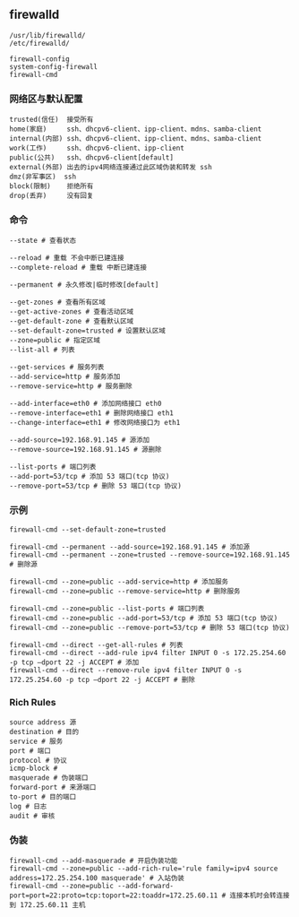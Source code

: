 ## firewalld
	/usr/lib/firewalld/
	/etc/firewalld/

	firewall-config
	system-config-firewall
	firewall-cmd

### 网络区与默认配置
	trusted(信任)  接受所有
	home(家庭)     ssh、dhcpv6-client、ipp-client、mdns、samba-client
	internal(内部) ssh、dhcpv6-client、ipp-client、mdns、samba-client
	work(工作)     ssh、dhcpv6-client、ipp-client 
	public(公共)   ssh、dhcpv6-client[default] 
	external(外部) 出去的ipv4网络连接通过此区域伪装和转发 ssh 
	dmz(非军事区)  ssh
	block(限制)    拒绝所有 
	drop(丢弃)     没有回复

### 命令
	--state # 查看状态

	--reload # 重载 不会中断已建连接
	--complete-reload # 重载 中断已建连接

	--permanent # 永久修改|临时修改[default] 

	--get-zones # 查看所有区域
	--get-active-zones # 查看活动区域
	--get-default-zone # 查看默认区域
	--set-default-zone=trusted # 设置默认区域
	--zone=public # 指定区域
	--list-all # 列表

	--get-services # 服务列表
	--add-service=http # 服务添加
	--remove-service=http # 服务删除

	--add-interface=eth0 # 添加网络接口 eth0
	--remove-interface=eth1 # 删除网络接口 eth1
	--change-interface=eth1 # 修改网络接口为 eth1

	--add-source=192.168.91.145 # 源添加
	--remove-source=192.168.91.145 # 源删除

	--list-ports # 端口列表
	--add-port=53/tcp # 添加 53 端口(tcp 协议)
	--remove-port=53/tcp # 删除 53 端口(tcp 协议)

### 示例
	firewall-cmd --set-default-zone=trusted

	firewall-cmd --permanent --add-source=192.168.91.145 # 添加源
	firewall-cmd --permanent --zone=trusted --remove-source=192.168.91.145 # 删除源

	firewall-cmd --zone=public --add-service=http # 添加服务
	firewall-cmd --zone=public --remove-service=http # 删除服务

	firewall-cmd --zone=public --list-ports # 端口列表
	firewall-cmd --zone=public --add-port=53/tcp # 添加 53 端口(tcp 协议)
	firewall-cmd --zone=public --remove-port=53/tcp # 删除 53 端口(tcp 协议)

	firewall-cmd --direct --get-all-rules # 列表
	firewall-cmd --direct --add-rule ipv4 filter INPUT 0 -s 172.25.254.60 -p tcp –dport 22 -j ACCEPT # 添加
	firewall-cmd --direct --remove-rule ipv4 filter INPUT 0 -s 172.25.254.60 -p tcp –dport 22 -j ACCEPT # 删除

### Rich Rules
	source address 源
	destination # 目的
	service # 服务
	port # 端口
	protocol # 协议
	icmp-block # 
	masquerade # 伪装端口
	forward-port # 来源端口
	to-port # 目的端口
	log # 日志
	audit # 审核

### 伪装
	firewall-cmd --add-masquerade # 开启伪装功能
	firewall-cmd --zone=public --add-rich-rule='rule family=ipv4 source address=172.25.254.100 masquerade' # 入站伪装
	firewall-cmd --zone=public --add-forward-port=port=22:proto=tcp:toport=22:toaddr=172.25.60.11 # 连接本机时会转连接到 172.25.60.11 主机